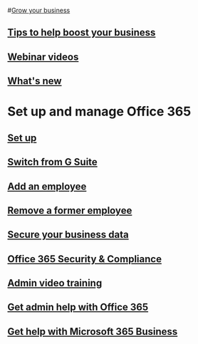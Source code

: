 
#[Grow your business](../admin/grow-your-small-business/grow-your-small-business?toc=/office365/smallbusiness/toc.json&bc=/office365/smallbusiness/breadcrumb/toc.json)
## [Tips to help boost your business](../admin/grow-your-small-business/tips-to-help-boost-your-business?toc=/office365/smallbusiness/toc.json&bc=/office365/smallbusiness/breadcrumb/toc.json)
## [Webinar videos](../admin/grow-your-small-business/previous-webinar-videos?toc=/office365/smallbusiness/toc.json&bc=/office365/smallbusiness/breadcrumb/toc.json)
## [What's new](../admin/grow-your-small-business/what-s-trending?toc=/office365/smallbusiness/toc.json&bc=/office365/smallbusiness/breadcrumb/toc.json)
# Set up and manage Office 365
## [Set up](https://support.office.com/article/6ab4bbcd-79cf-4000-a0bd-d42ce4d12816) 
## [Switch from G Suite](https://support.office.com/article/cff9f9fb-956e-4cb9-8b64-d7ebc1911123)
## [Add an employee](../Admin/add-users/add-new-employee?toc=/office365/smallbusiness/toc.json&bc=/office365/smallbusiness/breadcrumb/toc.json)
## [Remove a former employee](../Admin/add-users/remove-former-employee?toc=/office365/smallbusiness/toc.json&bc=/office365/smallbusiness/breadcrumb/toc.json)
## [Secure your business data](../Admin/security-and-compliance/secure-your-business-data?toc=/office365/smallbusiness/toc.json&bc=/office365/smallbusiness/breadcrumb/toc.json)
## [Office 365 Security & Compliance](../office365/securitycompliance)
## [Admin video training](https://support.office.com/article/6d4259dd-0933-4117-94b6-36c602e3460d)
## [Get admin help with Office 365](../admin/admin-home)
## [Get help with Microsoft 365 Business](https://support.office.com/article/496e690b-b75d-4ff5-bf34-cc32905d0364)